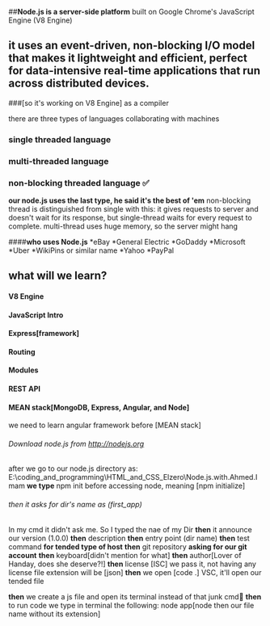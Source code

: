 ##**Node.js is a server-side platform**
built on Google Chrome's JavaScript Engine (V8 Engine)
## it uses an event-driven, non-blocking I/O model that makes it lightweight and efficient, perfect for data-intensive real-time applications that run across distributed devices.
###[so it's working on V8 Engine] as a compiler

there are three types of languages collaborating with machines
### single threaded language
### multi-threaded language
### non-blocking threaded language ✅
**our node.js uses the last type, he said it's the best of 'em**
non-blocking thread is distinguished from single with this:
it gives requests to server and doesn't wait for its response, but single-thread waits for every request to complete.
multi-thread uses huge memory, so the server might hang 

####**who uses Node.js**
*eBay
*General Electric
*GoDaddy
*Microsoft
*Uber
*WikiPins or similar name
*Yahoo
*PayPal
## **what will we learn?**
#### V8 Engine
#### JavaScript Intro
#### Express[framework]
#### Routing
#### Modules
#### REST API
#### MEAN stack[MongoDB, Express, Angular, and Node]
we need to learn angular framework before [MEAN stack]

<!-- until 6th lesson he explained basics of 🍦JS [skipped]-->
###### Download node.js from http://nodejs.org 
after we go to our node.js directory as:
E:\coding_and_programming\HTML_and_CSS_Elzero\Node.js.with.Ahmed.Imam
**we type** npm init before accessing node, meaning [npm initialize]
###### then it asks for dir's name as (first_app)
In my cmd it didn't ask me. So I typed the nae of my Dir
**then** it announce our version (1.0.0)
**then** description
**then** entry point (dir name)
**then** test command **for tended type of host**
**then** git repository **asking for our git account**
**then** keyboard[didn't mention for what]
**then** author[Lover of Handay, does she deserve?!]
**then** license [ISC] we pass it, not having any license
file extension will be [json]
**then** we open [code .] VSC, it'll open our tended file
<!-- so, if I go to a dir, then open vsc by [code .] it'll be as a work -->
**then** we create a js file and open its terminal instead of that junk cmd🙂
**then** to run code we type in terminal the following:
node app[node then our file name without its extension]